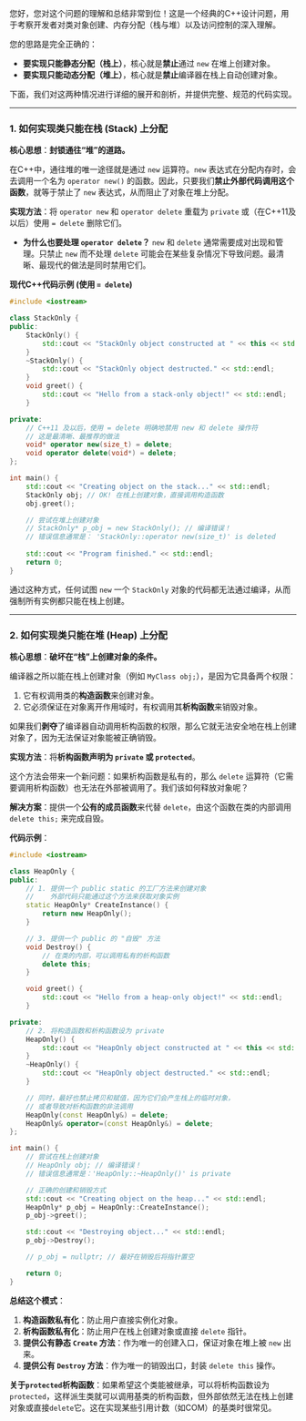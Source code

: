 您好，您对这个问题的理解和总结非常到位！这是一个经典的C++设计问题，用于考察开发者对类对象创建、内存分配（栈与堆）以及访问控制的深入理解。

您的思路是完全正确的：

  * **要实现只能静态分配（栈上）**，核心就是**禁止**通过 `new` 在堆上创建对象。
  * **要实现只能动态分配（堆上）**，核心就是**禁止**编译器在栈上自动创建对象。

下面，我们对这两种情况进行详细的展开和剖析，并提供完整、规范的代码实现。

-----

### 1\. 如何实现类只能在栈 (Stack) 上分配

**核心思想**：**封锁通往“堆”的道路。**

在C++中，通往堆的唯一途径就是通过 `new` 运算符。`new` 表达式在分配内存时，会去调用一个名为 `operator new()` 的函数。因此，只要我们**禁止外部代码调用这个函数**，就等于禁止了 `new` 表达式，从而阻止了对象在堆上分配。

**实现方法**：将 `operator new` 和 `operator delete` 重载为 `private` 或（在C++11及以后）使用 `= delete` 删除它们。

  * **为什么也要处理 `operator delete`？**
    `new` 和 `delete` 通常需要成对出现和管理。只禁止 `new` 而不处理 `delete` 可能会在某些复杂情况下导致问题。最清晰、最现代的做法是同时禁用它们。

**现代C++代码示例 (使用 `= delete`)**

```cpp
#include <iostream>

class StackOnly {
public:
    StackOnly() {
        std::cout << "StackOnly object constructed at " << this << std::endl;
    }
    ~StackOnly() {
        std::cout << "StackOnly object destructed." << std::endl;
    }
    void greet() {
        std::cout << "Hello from a stack-only object!" << std::endl;
    }

private:
    // C++11 及以后，使用 = delete 明确地禁用 new 和 delete 操作符
    // 这是最清晰、最推荐的做法
    void* operator new(size_t) = delete;
    void operator delete(void*) = delete;
};

int main() {
    std::cout << "Creating object on the stack..." << std::endl;
    StackOnly obj; // OK! 在栈上创建对象，直接调用构造函数
    obj.greet();

    // 尝试在堆上创建对象
    // StackOnly* p_obj = new StackOnly(); // 编译错误！
    // 错误信息通常是： 'StackOnly::operator new(size_t)' is deleted
    
    std::cout << "Program finished." << std::endl;
    return 0;
}
```

通过这种方式，任何试图 `new` 一个 `StackOnly` 对象的代码都无法通过编译，从而强制所有实例都只能在栈上创建。

-----

### 2\. 如何实现类只能在堆 (Heap) 上分配

**核心思想**：**破坏在“栈”上创建对象的条件。**

编译器之所以能在栈上创建对象（例如 `MyClass obj;`），是因为它具备两个权限：

1.  它有权调用类的**构造函数**来创建对象。
2.  它必须保证在对象离开作用域时，有权调用其**析构函数**来销毁对象。

如果我们**剥夺**了编译器自动调用析构函数的权限，那么它就无法安全地在栈上创建对象了，因为无法保证对象能被正确销毁。

**实现方法**：将**析构函数声明为 `private` 或 `protected`**。

这个方法会带来一个新问题：如果析构函数是私有的，那么 `delete` 运算符（它需要调用析构函数）也无法在外部被调用了。我们该如何释放对象呢？

**解决方案**：提供一个**公有的成员函数**来代替 `delete`，由这个函数在类的内部调用 `delete this;` 来完成自毁。

**代码示例**：

```cpp
#include <iostream>

class HeapOnly {
public:
    // 1. 提供一个 public static 的工厂方法来创建对象
    //    外部代码只能通过这个方法来获取对象实例
    static HeapOnly* CreateInstance() {
        return new HeapOnly();
    }

    // 3. 提供一个 public 的 "自毁" 方法
    void Destroy() {
        // 在类的内部，可以调用私有的析构函数
        delete this;
    }

    void greet() {
        std::cout << "Hello from a heap-only object!" << std::endl;
    }

private:
    // 2. 将构造函数和析构函数设为 private
    HeapOnly() {
        std::cout << "HeapOnly object constructed at " << this << std::endl;
    }
    ~HeapOnly() {
        std::cout << "HeapOnly object destructed." << std::endl;
    }

    // 同时，最好也禁止拷贝和赋值，因为它们会产生栈上的临时对象，
    // 或者导致对析构函数的非法调用
    HeapOnly(const HeapOnly&) = delete;
    HeapOnly& operator=(const HeapOnly&) = delete;
};

int main() {
    // 尝试在栈上创建对象
    // HeapOnly obj; // 编译错误！
    // 错误信息通常是：'HeapOnly::~HeapOnly()' is private

    // 正确的创建和销毁方式
    std::cout << "Creating object on the heap..." << std::endl;
    HeapOnly* p_obj = HeapOnly::CreateInstance();
    p_obj->greet();

    std::cout << "Destroying object..." << std::endl;
    p_obj->Destroy();

    // p_obj = nullptr; // 最好在销毁后将指针置空

    return 0;
}
```

**总结这个模式**：

1.  **构造函数私有化**：防止用户直接实例化对象。
2.  **析构函数私有化**：防止用户在栈上创建对象或直接 `delete` 指针。
3.  **提供公有静态 `Create` 方法**：作为唯一的创建入口，保证对象在堆上被 `new` 出来。
4.  **提供公有 `Destroy` 方法**：作为唯一的销毁出口，封装 `delete this` 操作。

**关于`protected`析构函数**：如果希望这个类能被继承，可以将析构函数设为 `protected`，这样派生类就可以调用基类的析构函数，但外部依然无法在栈上创建对象或直接`delete`它。这在实现某些引用计数（如COM）的基类时很常见。